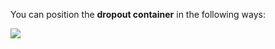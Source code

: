 You can position the **dropout container** in the following ways:

![](https://cloukit.github.io/dropout/doc/cloukit-dropout-positioning.svg)
